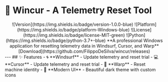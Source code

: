 # 🎯 Wincur - A Telemetry Reset Tool
<div align="center">
![Version](https://img.shields.io/badge/version-1.0.0-blue)
![Platform](https://img.shields.io/badge/platform-Windows-blue)
![License](https://img.shields.io/badge/license-MIT-green)
![Python](https://img.shields.io/badge/python-3.7+-blue)
**A professional Windows application for resetting telemetry data in Windsurf, Cursor, and Warp**
[Download](https://github.com/FilippoDeSilva/wincur/releases)
</div>
---
## ✨ Features
- 🌀 **Windsurf** - Update telemetry and reset trial
- 💻 **Cursor** - Update telemetry and reset trial
- 🚀 **Warp** - Reset machine identity
- 🎨 **Modern UI** - Beautiful dark theme with custom icons
